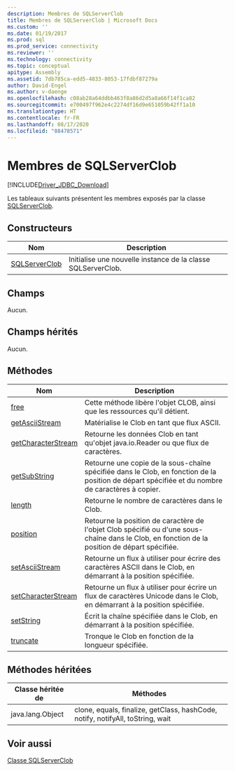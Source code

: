 ```yaml
---
description: Membres de SQLServerClob
title: Membres de SQLServerClob | Microsoft Docs
ms.custom: ''
ms.date: 01/19/2017
ms.prod: sql
ms.prod_service: connectivity
ms.reviewer: ''
ms.technology: connectivity
ms.topic: conceptual
apitype: Assembly
ms.assetid: 7db785ca-edd5-4833-8053-17fdbf87279a
author: David-Engel
ms.author: v-daenge
ms.openlocfilehash: c08ab28a64ddbb463f8a86d2d5a8a66f14f1ca82
ms.sourcegitcommit: e700497f962e4c2274df16d9e651059b42ff1a10
ms.translationtype: HT
ms.contentlocale: fr-FR
ms.lasthandoff: 08/17/2020
ms.locfileid: "88478571"
---
```

# <a name="sqlserverclob-members"></a>Membres de SQLServerClob
[!INCLUDE[Driver_JDBC_Download](../../../includes/driver_jdbc_download.md)]

  Les tableaux suivants présentent les membres exposés par la classe [SQLServerClob](../../../connect/jdbc/reference/sqlserverclob-class.md).  
  
## <a name="constructors"></a>Constructeurs  
  
|Nom|Description|  
|----------|-----------------|  
|[SQLServerClob](../../../connect/jdbc/reference/sqlserverclob-constructor-sqlserverconnection-java-lang-string.md)|Initialise une nouvelle instance de la classe SQLServerClob.|  
  
## <a name="fields"></a>Champs  
 Aucun.  
  
## <a name="inherited-fields"></a>Champs hérités  
 Aucun.  
  
## <a name="methods"></a>Méthodes  
  
|Nom|Description|  
|----------|-----------------|  
|[free](../../../connect/jdbc/reference/free-method-sqlserverclob.md)|Cette méthode libère l'objet CLOB, ainsi que les ressources qu'il détient.|  
|[getAsciiStream](../../../connect/jdbc/reference/getasciistream-method-sqlserverclob.md)|Matérialise le Clob en tant que flux ASCII.|  
|[getCharacterStream](../../../connect/jdbc/reference/getcharacterstream-method-sqlserverclob.md)|Retourne les données Clob en tant qu'objet java.io.Reader ou que flux de caractères.|  
|[getSubString](../../../connect/jdbc/reference/getsubstring-method-sqlserverclob.md)|Retourne une copie de la sous-chaîne spécifiée dans le Clob, en fonction de la position de départ spécifiée et du nombre de caractères à copier.|  
|[length](../../../connect/jdbc/reference/length-method-sqlserverclob.md)|Retourne le nombre de caractères dans le Clob.|  
|[position](../../../connect/jdbc/reference/position-method-sqlserverclob.md)|Retourne la position de caractère de l'objet Clob spécifié ou d'une sous-chaîne dans le Clob, en fonction de la position de départ spécifiée.|  
|[setAsciiStream](../../../connect/jdbc/reference/setasciistream-method-sqlserverclob.md)|Retourne un flux à utiliser pour écrire des caractères ASCII dans le Clob, en démarrant à la position spécifiée.|  
|[setCharacterStream](../../../connect/jdbc/reference/setcharacterstream-method-sqlserverclob.md)|Retourne un flux à utiliser pour écrire un flux de caractères Unicode dans le Clob, en démarrant à la position spécifiée.|  
|[setString](../../../connect/jdbc/reference/setstring-method-sqlserverclob.md)|Écrit la chaîne spécifiée dans le Clob, en démarrant à la position spécifiée.|  
|[truncate](../../../connect/jdbc/reference/truncate-method-sqlserverclob.md)|Tronque le Clob en fonction de la longueur spécifiée.|  
  
## <a name="inherited-methods"></a>Méthodes héritées  
  
|Classe héritée de|Méthodes|  
|--------------------------|-------------|  
|java.lang.Object|clone, equals, finalize, getClass, hashCode, notify, notifyAll, toString, wait|  
  
## <a name="see-also"></a>Voir aussi  
 [Classe SQLServerClob](../../../connect/jdbc/reference/sqlserverclob-class.md)  
  
  
